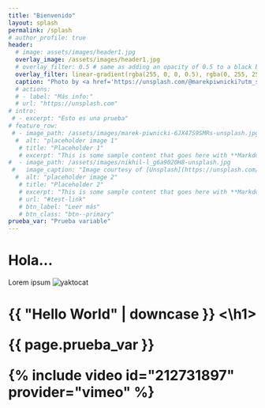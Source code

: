 ```yaml
---
title: "Bienvenido"
layout: splash
permalink: /splash
# author_profile: true
header:
  # image: assets/images/header1.jpg
  overlay_image: /assets/images/header1.jpg
  # overlay_filter: 0.5 # same as adding an opacity of 0.5 to a black background
  overlay_filter: linear-gradient(rgba(255, 0, 0, 0.5), rgba(0, 255, 255, 0.5))
  caption: "Photo by <a href='https://unsplash.com/@marekpiwnicki?utm_source=unsplash&utm_medium=referral&utm_content=creditCopyText'>Marek Piwnicki</a> on <a href='https://unsplash.com/t/nature?utm_source=unsplash&utm_medium=referral&utm_content=creditCopyText'>Unsplash</a>"
  # actions:
  # - label: "Más info:"
  # url: "https://unsplash.com"
# intro:
 # - excerpt: "Esto es una prueba"
# feature_row:
 # - image_path: /assets/images/marek-piwnicki-6JX47S9SMRs-unsplash.jpg
  #  alt: "placeholder image 1"
   # title: "Placeholder 1"
   # excerpt: "This is some sample content that goes here with **Markdown** formatting."
#  - image_path: /assets/images/nikhil-l_g6a902OH8-unsplash.jpg
 #   image_caption: "Image courtesy of [Unsplash](https://unsplash.com/)"
  #  alt: "placeholder image 2"
   # title: "Placeholder 2"
   # excerpt: "This is some sample content that goes here with **Markdown** formatting."
   # url: "#test-link"
   # btn_label: "Leer más"
   # btn_class: "btn--primary"
prueba_var: "Prueba variable" 
---
```


# Hola...
Lorem ipsum
![yaktocat](https://octodex.github.com/images/yaktocat.png)

<h1> {{ "Hello World" | downcase }} <\h1>

{{ page.prueba_var }}

{% include video id="212731897" provider="vimeo" %}